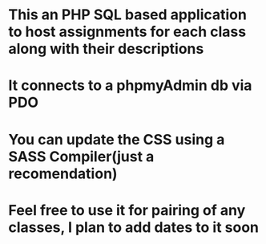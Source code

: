 # This an PHP SQL based application to host assignments for each class along with their descriptions
# It connects to a phpmyAdmin db via PDO
# You can update the CSS using a SASS Compiler(just a recomendation)
# Feel free to use it for pairing of any classes, I plan to add dates to it soon
